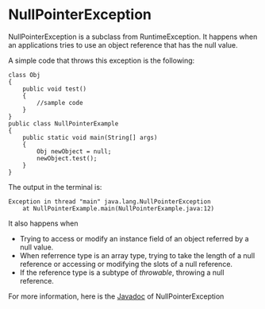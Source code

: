 # NullPointerException

NullPointerException is a subclass from RuntimeException. It happens when an applications tries to use an object reference that has the null value.

A simple code that throws this exception is the following:

    class Obj
    {
        public void test()
        {
            //sample code
        }
    }
    public class NullPointerExample
    {
        public static void main(String[] args)
        {
            Obj newObject = null;
            newObject.test();
        }
    }

The output in the terminal is:

    Exception in thread "main" java.lang.NullPointerException
        at NullPointerExample.main(NullPointerExample.java:12)

It also happens when
* Trying to access or modify an instance field of an object referred by a null value.
* When referrence type is an array type, trying to take the length of a null reference or accessing or modifying the slots of a null reference.
* If the reference type is a subtype of *throwable*, throwing a null reference.

For more information, here is the [Javadoc](https://docs.oracle.com/javase/7/docs/api/java/lang/NullPointerException.html) of NullPointerException
